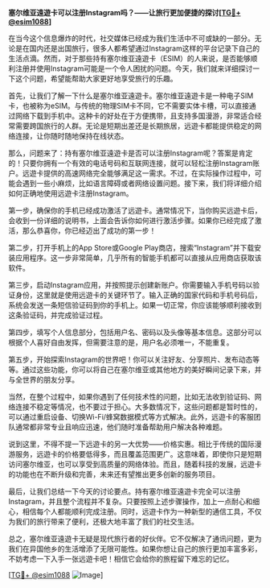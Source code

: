 **塞尔维亚遠遊卡可以注册Instagram吗？——让旅行更加便捷的探讨[[TG💪+ @esim1088](https://t.me/s/esim1088)]**

在当今这个信息爆炸的时代，社交媒体已经成为我们生活中不可或缺的一部分。无论是在国内还是出国旅行，很多人都希望通过Instagram这样的平台记录下自己的生活点滴。然而，对于那些持有塞尔维亚遠遊卡（ESIM）的人来说，是否能够顺利注册并使用Instagram可能是一个令人困扰的问题。今天，我们就来详细探讨一下这个问题，希望能帮助大家更好地享受旅行的乐趣。

首先，让我们了解一下什么是塞尔维亚遠遊卡。塞尔维亚遠遊卡是一种电子SIM卡，也被称为eSIM。与传统的物理SIM卡不同，它不需要实体卡槽，可以直接通过网络下载到手机中。这种卡的好处在于方便携带，且支持多国漫游，非常适合经常需要跨国旅行的人群。无论是短期出差还是长期旅居，远遊卡都能提供稳定的网络连接，让你随时随地保持在线状态。

那么，问题来了：持有塞尔维亚遠遊卡是否可以注册Instagram呢？答案是肯定的！只要你拥有一个有效的电话号码和互联网连接，就可以轻松注册Instagram账户。远遊卡提供的高速网络完全能够满足这一需求。不过，在实际操作过程中，可能会遇到一些小麻烦，比如语言障碍或者网络设置问题。接下来，我们将详细介绍如何正确地使用远遊卡注册Instagram。

第一步，确保你的手机已经成功激活了远遊卡。通常情况下，当你购买远遊卡后，会收到一份详细的说明书，上面会告诉你如何进行激活步骤。如果你已经完成了激活，那么恭喜你，你已经迈出了成功的第一步！

第二步，打开手机上的App Store或Google Play商店，搜索“Instagram”并下载安装应用程序。这一步非常简单，几乎所有的智能手机都可以直接从应用商店获取该软件。

第三步，启动Instagram应用，并按照提示创建新账户。你需要输入手机号码以验证身份，这里就是使用远遊卡的关键环节了。输入正确的国家代码和手机号码后，系统会发送一条短信验证码到你的手机上。如果一切正常，你应该能够顺利接收到这条验证码，并完成验证过程。

第四步，填写个人信息部分，包括用户名、密码以及头像等基本信息。这部分可以根据个人喜好自由发挥，但需要注意的是，用户名必须唯一，不能重复。

第五步，开始探索Instagram的世界吧！你可以关注好友、分享照片、发布动态等等。通过这些功能，你可以将自己在塞尔维亚或其他地方的美好瞬间记录下来，并与全世界的朋友分享。

当然，在整个过程中，如果你遇到了任何技术性的问题，比如无法收到验证码、网络连接不稳定等情况，也不要过于担心。大多数情况下，这些问题都是暂时性的，可以通过重启设备、切换Wi-Fi/蜂窝数据模式等方式解决。此外，远遊卡的客服团队通常都非常专业且响应迅速，他们随时准备帮助用户解决各种难题。

说到这里，不得不提一下远遊卡的另一大优势——价格实惠。相比于传统的国际漫游服务，远遊卡的价格要低得多，而且覆盖范围更广。这意味着，即使你只是短期访问塞尔维亚，也可以享受到高质量的网络体验。而且，随着科技的发展，远遊卡的功能也在不断升级和完善，未来还有望推出更多创新的服务项目。

最后，让我们总结一下今天的讨论要点。持有塞尔维亚遠遊卡完全可以注册Instagram，并且整个流程并不复杂。只要按照上述步骤操作，加上一点耐心和细心，相信每个人都能顺利完成注册。同时，远遊卡作为一种新型的通信工具，不仅为我们的旅行带来了便利，还极大地丰富了我们的社交生活。

总之，塞尔维亚遠遊卡无疑是现代旅行者的好伙伴。它不仅解决了通讯问题，更为我们在异国他乡的生活增添了无限可能性。如果你想让自己的旅行更加丰富多彩，不妨考虑一下入手一张远遊卡吧！相信它会给你的旅程留下难忘的记忆。

[[TG💪+ @esim1088](https://t.me/s/esim1088) ![Image](https://i.postimg.cc/4NQfJmqS/Snipaste-2025-05-13-00-14-12.png)]
